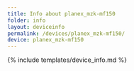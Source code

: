 ```yaml
---
title: Info about planex_mzk-mf150
folder: info
layout: deviceinfo
permalink: /devices/planex_mzk-mf150/
device: planex_mzk-mf150
---
```

{% include templates/device_info.md %}
